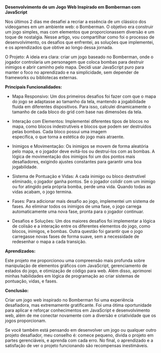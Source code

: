 **Desenvolvimento de um Jogo Web Inspirado em Bomberman com JavaScript**

Nos últimos 2 dias me desafiei a recriar a essência de um clássico dos videogames em um ambiente web: o Bomberman. O objetivo era construir um jogo simples, mas com elementos que proporcionassem diversão e um toque de nostalgia. Nesse artigo, vou compartilhar como foi o processo de desenvolvimento, os desafios que enfrentei, as soluções que implementei, e os aprendizados que obtive ao longo dessa jornada.

O Projeto: A ideia era clara: criar um jogo baseado no Bomberman, onde o jogador controlaria um personagem que coloca bombas para destruir inimigos e abrir caminho pelo mapa. Decidi usar JavaScript puro para manter o foco no aprendizado e na simplicidade, sem depender de frameworks ou bibliotecas externas.

**Principais Funcionalidades:**

* Mapa Responsivo: Um dos primeiros desafios foi fazer com que o mapa do jogo se adaptasse ao tamanho da tela, mantendo a jogabilidade fluida em diferentes dispositivos. Para isso, 
  calculei dinamicamente o tamanho de cada bloco do grid com base nas dimensões da tela.

* Interação com Elementos: Implementei diferentes tipos de blocos no mapa, como blocos indestrutíveis e blocos que podem ser destruídos pelas bombas. Cada bloco possui uma imagem   
  específica, o que torna a estética do jogo mais atraente.

* Inimigos e Movimentação: Os inimigos se movem de forma aleatória pelo mapa, e o jogador deve evitá-los ou destruí-los com as bombas. A lógica de movimentação dos inimigos foi um dos 
  pontos mais desafiadores, exigindo ajustes constantes para garantir uma boa jogabilidade.

* Sistema de Pontuação e Vidas: A cada inimigo ou bloco destrutível eliminado, o jogador ganha pontos. Se o jogador colidir com um inimigo ou for atingido pela própria bomba, perde uma 
  vida. Quando todas as vidas acabam, o jogo termina.

* Fases: Para adicionar mais desafio ao jogo, implementei um sistema de fases. Ao eliminar todos os inimigos de uma fase, o jogo carrega automaticamente uma nova fase, pronta para o 
  jogador continuar.

* Desafios e Soluções: Um dos maiores desafios foi implementar a lógica de colisão e a interação entre os diferentes elementos do jogo, como blocos, inimigos, e bombas. Outra questão foi 
  garantir que o jogo carregasse novas fases de forma suave, sem a necessidade de redesenhar o mapa a cada transição.

**Aprendizados:** 

Este projeto me proporcionou uma compreensão mais profunda sobre manipulação de elementos gráficos com JavaScript, gerenciamento de estados do jogo, e otimização de código para web. Além disso, aprimorei minhas habilidades em lógica de programação ao criar sistemas de pontuação, vidas, e fases.

**Conclusão:** 

Criar um jogo web inspirado no Bomberman foi uma experiência desafiadora, mas extremamente gratificante. Foi uma ótima oportunidade para aplicar e reforçar conhecimentos em JavaScript e desenvolvimento web, além de me conectar novamente com a diversão e criatividade que os jogos proporcionam.

Se você também está pensando em desenvolver um jogo ou qualquer outro projeto desafiador, meu conselho é: comece pequeno, divida o projeto em partes gerenciáveis, e aprenda com cada erro. No final, o aprendizado e a satisfação de ver o projeto funcionando são recompensas inestimáveis.
